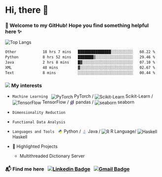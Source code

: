 # Hi, there 👋

### 🚀 Welcome to my GitHub! Hope you find something helpful here ✨

![Top Langs](https://github-readme-stats.vercel.app/api/top-langs/?username=verazi&size_weight=0.5&count_weight=0.5&theme=radical)

<!--START_SECTION:waka-->

```txt
Other            18 hrs 7 mins   ███████████████░░░░░░░░░░   60.22 %
Python           8 hrs 52 mins   ███████▒░░░░░░░░░░░░░░░░░   29.46 %
Java             2 hrs 8 mins    █▓░░░░░░░░░░░░░░░░░░░░░░░   07.10 %
XML              48 mins         ▓░░░░░░░░░░░░░░░░░░░░░░░░   02.67 %
Text             8 mins          ░░░░░░░░░░░░░░░░░░░░░░░░░   00.44 %
```

<!--END_SECTION:waka-->

### <img src="https://media.giphy.com/media/VgCDAzcKvsR6OM0uWg/giphy.gif" width="50">  My interests

- `Machine Learning` &nbsp; <img align="center" src="https://www.vectorlogo.zone/logos/pytorch/pytorch-icon.svg" alt="PyTorch" width="15" height="15"/> PyTorch / <img align="center" src="https://upload.wikimedia.org/wikipedia/commons/0/05/Scikit_learn_logo_small.svg" alt="Scikit-Learn" width="15" height="15"/> Scikit-Learn / <img align="center" src="https://www.vectorlogo.zone/logos/tensorflow/tensorflow-icon.svg" alt="TensorFlow" width="15" height="15"/> TensorFlow / <img align="center" src="https://raw.githubusercontent.com/devicons/devicon/2ae2a900d2f041da66e950e4d48052658d850630/icons/pandas/pandas-original.svg" alt="pandas" width="15" height="15"/> pandas / <img align="center" src="https://seaborn.pydata.org/_images/logo-mark-lightbg.svg" alt="seaborn" width="15" height="15"/> seaborn

- `Dimensionality Reduction`
- `Functional Data Analysis`

- `Languages and Tools` &nbsp; <img align="center" src="https://raw.githubusercontent.com/devicons/devicon/master/icons/python/python-original.svg" alt="Python" width="15" height="15"/> Python / <img align="center" src="https://raw.githubusercontent.com/devicons/devicon/master/icons/java/java-original.svg" alt="Java" width="15" height="15"/> Java / <img align="center" src="https://www.r-project.org/logo/Rlogo.png" alt="R" width="15" height="15"/> R Language/ <img align="center" src="https://upload.wikimedia.org/wikipedia/commons/1/1c/Haskell-Logo.svg" alt="Haskell" width="15" height="15"/> Haskell

- 🌱 Highlighted Projects
  - Multithreaded Dictionary Server

### 📬 Find me here &nbsp; [![Linkedin Badge](https://img.shields.io/badge/-LinkedIn-blue?style=flat-square&logo=Linkedin&logoColor=white&link=https://www.linkedin.com/in/ziyu-vera-wang/)](https://www.linkedin.com/in/ziyu-vera-wang/) &nbsp; [![Gmail Badge](https://img.shields.io/badge/Gmail-d14836?style=flat-square&logo=Gmail&logoColor=white&link=mailto:vera.ziyu.wang@gmail.com)](mailto:vera.ziyu.wang@gmail.com)


<!---
verazi/verazi is a ✨ special ✨ repository because its `README.md` (this file) appears on your GitHub profile.
You can click the Preview link to take a look at your changes.
--->
